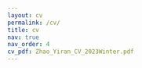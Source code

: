 ```yaml
---
layout: cv
permalink: /cv/
title: cv
nav: true
nav_order: 4
cv_pdf: Zhao_Yiran_CV_2023Winter.pdf
---
```

